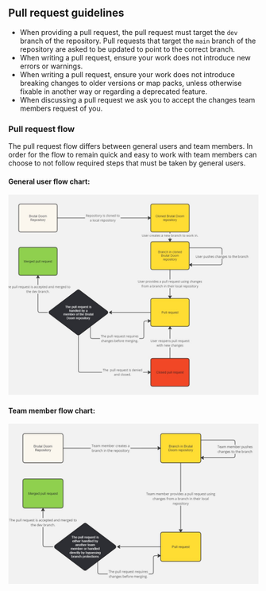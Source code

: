 
## Pull request guidelines

- When providing a pull request, the pull request must target the `dev` branch of the repository. Pull requests that target the `main` branch of the repository are asked to be updated to point to the correct branch.
- When writing a pull request, ensure your work does not introduce new errors or warnings.
- When writing a pull request, ensure your work does not introduce breaking changes to older versions or map packs, unless otherwise fixable in another way or regarding a deprecated feature.
- When discussing a pull request we ask you to accept the changes team members request of you.

### Pull request flow
The pull request flow differs between general users and team members. In order for the flow to remain quick and easy to work with team members can choose to not follow required steps that must be taken by general users.

#### General user flow chart:
<div align="center">
	<img src="https://github.com/Brutal-Doom/Brutal-Doom/blob/dev/files/flowchart-pullrequest.jpg?raw=true" />
</div>

#### Team member flow chart:
<div align="center">
	<img src="https://github.com/Brutal-Doom/Brutal-Doom/blob/dev/files/flowchart-pullrequest-team.jpg?raw=true" />
</div>